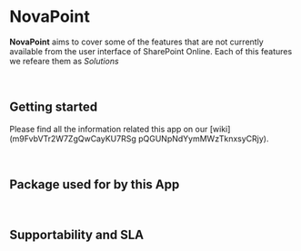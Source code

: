 # NovaPoint #

**NovaPoint** aims to cover some of the features that are not currently available from the user interface of SharePoint Online. Each of this features we refeare them as *Solutions*

&nbsp;

## Getting started ##
Please find all the information related this app on our [wiki](m9FvbVTr2W7ZgQwCayKU7RSg
pQGUNpNdYymMWzTknxsyCRjy).

&nbsp;

## Package used for by this App ##

&nbsp;
 
## Supportability and SLA ##



